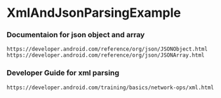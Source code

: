 # XmlAndJsonParsingExample


### Documentaion for json object and array

```
https://developer.android.com/reference/org/json/JSONObject.html
https://developer.android.com/reference/org/json/JSONArray.html
```

### Developer Guide for xml parsing
```
https://developer.android.com/training/basics/network-ops/xml.html
```